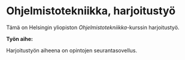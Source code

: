 # Ohjelmistotekniikka, harjoitustyö

Tämä on Helsingin yliopiston _Ohjelmistotekniikka_-kurssin harjoitustyö.

**Työn aihe:**

Harjoitustyön aiheena on opintojen seurantasovellus.
